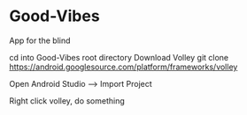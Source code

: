 # Good-Vibes
App for the blind

cd into Good-Vibes root directory
Download Volley
git clone https://android.googlesource.com/platform/frameworks/volley

Open Android Studio --> Import Project

Right click volley, do something
